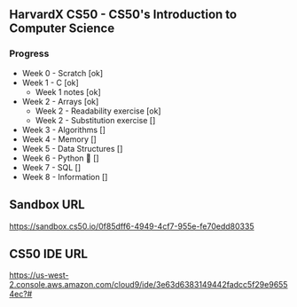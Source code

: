 ## HarvardX CS50 - CS50's Introduction to Computer Science

### Progress
* Week 0 - Scratch [ok]
* Week 1 - C [ok]
    * Week 1 notes [ok]
* Week 2 - Arrays [ok]
    * Week 2 - Readability exercise [ok]
    * Week 2 - Substitution exercise []
* Week 3 - Algorithms []
* Week 4 - Memory []
* Week 5 - Data Structures []
* Week 6 - Python 🐍 []
* Week 7 - SQL []
* Week 8 - Information []

## Sandbox URL
https://sandbox.cs50.io/0f85dff6-4949-4cf7-955e-fe70edd80335

## CS50 IDE URL
https://us-west-2.console.aws.amazon.com/cloud9/ide/3e63d6383149442fadcc5f29e96554ec?#